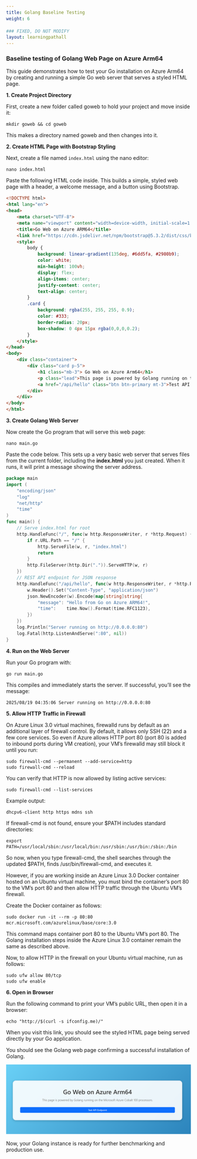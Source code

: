 ```yaml
---
title: Golang Baseline Testing 
weight: 6

### FIXED, DO NOT MODIFY
layout: learningpathall
---
```



### Baseline testing of Golang Web Page on Azure Arm64
This guide demonstrates how to test your Go installation on Azure Arm64 by creating and running a simple Go web server that serves a styled HTML page.

**1. Create Project Directory**

First, create a new folder called goweb to hold your project and move inside it:

```console
mkdir goweb && cd goweb
```
This makes a directory named goweb and then changes into it.

**2. Create HTML Page with Bootstrap Styling**

Next, create a file named `index.html` using the nano editor:

```console
nano index.html
```

Paste the following HTML code inside. This builds a simple, styled web page with a header, a welcome message, and a button using Bootstrap.

```html
<!DOCTYPE html>
<html lang="en">
<head>
    <meta charset="UTF-8">
    <meta name="viewport" content="width=device-width, initial-scale=1.0">
    <title>Go Web on Azure ARM64</title>
    <link href="https://cdn.jsdelivr.net/npm/bootstrap@5.3.2/dist/css/bootstrap.min.css" rel="stylesheet">
    <style>
        body {
            background: linear-gradient(135deg, #6dd5fa, #2980b9);
            color: white;
            min-height: 100vh;
            display: flex;
            align-items: center;
            justify-content: center;
            text-align: center;
        }
        .card {
            background: rgba(255, 255, 255, 0.9);
            color: #333;
            border-radius: 20px;
            box-shadow: 0 4px 15px rgba(0,0,0,0.2);
        }
    </style>
</head>
<body>
    <div class="container">
        <div class="card p-5">
            <h1 class="mb-3"> Go Web on Azure Arm64</h1>
            <p class="lead">This page is powered by Golang running on the Microsoft Azure Cobalt 100 processors.</p>
            <a href="/api/hello" class="btn btn-primary mt-3">Test API Endpoint</a>
        </div>
    </div>
</body>
</html>
```
**3. Create Golang Web Server**

Now create the Go program that will serve this web page:

```console
nano main.go
```
Paste the code below. This sets up a very basic web server that serves files from the current folder, including the **index.html** you just created. When it runs, it will print a message showing the server address.

```go
package main
import (
    "encoding/json"
    "log"
    "net/http"
    "time"
)
func main() {
    // Serve index.html for root
    http.HandleFunc("/", func(w http.ResponseWriter, r *http.Request) {
        if r.URL.Path == "/" {
            http.ServeFile(w, r, "index.html")
            return
        }
        http.FileServer(http.Dir(".")).ServeHTTP(w, r)
    })
    // REST API endpoint for JSON response
    http.HandleFunc("/api/hello", func(w http.ResponseWriter, r *http.Request) {
        w.Header().Set("Content-Type", "application/json")
        json.NewEncoder(w).Encode(map[string]string{
            "message": "Hello from Go on Azure ARM64!",
            "time":    time.Now().Format(time.RFC1123),
        })
    })
    log.Println("Server running on http://0.0.0.0:80")
    log.Fatal(http.ListenAndServe(":80", nil))
}
```

**4. Run on the Web Server**

Run your Go program with:

```console
go run main.go
```

This compiles and immediately starts the server. If successful, you’ll see the message:

```output
2025/08/19 04:35:06 Server running on http://0.0.0.0:80
```
**5. Allow HTTP Traffic in Firewall**

On Azure Linux 3.0 virtual machines, firewalld runs by default as an additional layer of firewall control. By default, it allows only SSH (22) and a few core services.
So even if Azure allows HTTP port 80 (port 80 is added to inbound ports during VM creation), your VM’s firewalld may still block it until you run:

```console
sudo firewall-cmd --permanent --add-service=http
sudo firewall-cmd --reload
```

You can verify that HTTP is now allowed by listing active services:

```console
sudo firewall-cmd --list-services
```

Example output:

```output
dhcpv6-client http https mdns ssh
```

If firewall-cmd is not found, ensure your $PATH includes standard directories:

```console
export PATH=/usr/local/sbin:/usr/local/bin:/usr/sbin:/usr/bin:/sbin:/bin
```
So now, when you type firewall-cmd, the shell searches through the updated $PATH, finds /usr/bin/firewall-cmd, and executes it.

However, if you are working inside an Azure Linux 3.0 Docker container hosted on an Ubuntu virtual machine, you must bind the container’s port 80 to the VM’s port 80 and then allow HTTP traffic through the Ubuntu VM’s firewall.

Create the Docker container as follows:
```console
sudo docker run -it --rm -p 80:80 mcr.microsoft.com/azurelinux/base/core:3.0
```
This command maps container port 80 to the Ubuntu VM’s port 80. The Golang installation steps inside the Azure Linux 3.0 container remain the same as described above.

Now, to allow HTTP in the firewall on your Ubuntu virtual machine, run as follows:

```console
sudo ufw allow 80/tcp
sudo ufw enable
```

**6. Open in Browser**

Run the following command to print your VM’s public URL, then open it in a browser:

```console
echo "http://$(curl -s ifconfig.me)/"
```
When you visit this link, you should see the styled HTML page being served directly by your Go application.

You should see the Golang web page confirming a successful installation of Golang.

![golang](images/go-web.png)

Now, your Golang instance is ready for further benchmarking and production use.                                                                   
